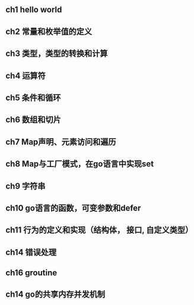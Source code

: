 ## ch1 hello world

## ch2 常量和枚举值的定义

## ch3 类型，类型的转换和计算

## ch4 运算符

## ch5 条件和循环

## ch6 数组和切片

## ch7 Map声明、元素访问和遍历

## ch8 Map与工厂模式，在go语言中实现set

## ch9 字符串

## ch10 go语言的函数，可变参数和defer

## ch11 行为的定义和实现（结构体， 接口, 自定义类型）

## ch14 错误处理

## ch16 groutine

## ch14 go的共享内存并发机制